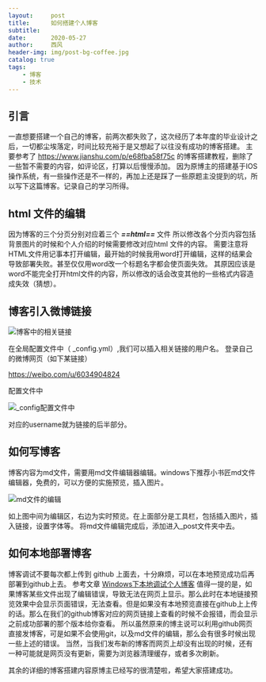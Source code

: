 ```yaml
---
layout:     post
title:      如何搭建个人博客
subtitle:   
date:       2020-05-27
author:     西风
header-img: img/post-bg-coffee.jpg
catalog: true
tags:
    - 博客
    - 技术
---
```



## 引言
一直想要搭建一个自己的博客，前两次都失败了，这次经历了本年度的毕业设计之后，一切都尘埃落定，时间比较充裕于是又想起了以往没有成功的博客搭建。
主要参考了 https://www.jianshu.com/p/e68fba58f75c 的博客搭建教程，删除了一些暂不需要的内容，如评论区，打算以后慢慢添加。
因为原博主的搭建基于IOS操作系统，有一些操作还是不一样的，再加上还是踩了一些原题主没提到的坑，所以写下这篇博客。记录自己的学习所得。

## **html** 文件的编辑
因为博客的三个分页分别对应着三个 ***==html==*** 文件
所以修改各个分页内容包括背景图片的时候和个人介绍的时候需要修改对应html 文件的内容。
需要注意将HTML文件用记事本打开编辑，最开始的时候我用word打开编辑，这样的结果会导致部署失败。甚至仅仅用word改一个标题名字都会使页面失效。
其原因应该是word不能完全打开html文件的内容，所以修改的话会改变其他的一些格式内容造成失效（猜想）。

## 博客引入微博链接
![博客中的相关链接](https://i.loli.net/2020/05/28/iUvWnF4Xp2MZdwE.jpg)

在全局配置文件中（ _config.yml）,我们可以插入相关链接的用户名。
登录自己的微博网页（如下某链接）

https://weibo.com/u/6034904824

配置文件中

![_config配置文件中](https://i.loli.net/2020/05/28/f9JTgz2HXUvEByK.jpg)

对应的username就为链接的后半部分。

## 如何写博客
博客内容为md文件，需要用md文件编辑器编辑。windows下推荐小书匠md文件编辑器，免费的，可以方便的实施预览，插入图片。

![md文件的编辑](https://i.loli.net/2020/05/28/5TqyKGPrLWtZoVF.png)

如上图中间为编辑区，右边为实时预览。在上面部分是工具栏，包括插入图片，插入链接，设置字体等。
将md文件编辑完成后，添加进入_post文件夹中去。
## 如何本地部署博客
博客调试不要每次都上传到 github 上面去，十分麻烦，可以在本地预览成功后再部署到github上去。
参考文章  [Windows下本地调试个人博客](https://www.jianshu.com/p/b11c45afd3e6)
值得一提的是，如果博客某些文件出现了编辑错误，导致无法在网页上显示。那么此时在本地链接预览效果中会显示页面错误，无法查看。但是如果没有本地预览直接在github上上传的话。那么在我们的github博客对应的网页链接上查看的时候不会报错，而会显示之前成功部署的那个版本给你查看。
所以虽然原来的博主说可以利用github网页直接发博客，可是如果不会使用git，以及md文件的编辑，那么会有很多时候出现一些上述的错误。
当然，当我们发布新的博客而网页上却没有出现的时候，还有一种可能就是网页没有更新，需要为浏览器清理缓存，或者多次刷新。

其余的详细的博客搭建内容原博主已经写的很清楚啦，希望大家搭建成功。





